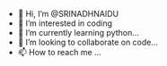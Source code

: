 - 👋 Hi, I’m @SRINADHNAIDU
- 👀 I’m interested in coding
- 🌱 I’m currently learning python...
- 💞️ I’m looking to collaborate on code...
- 📫 How to reach me ...

<!---
SRINADHNAIDU/SRINADHNAIDU is a ✨ special ✨ repository because its `README.md` (this file) appears on your GitHub profile.
You can click the Preview link to take a look at your changes.
--->
